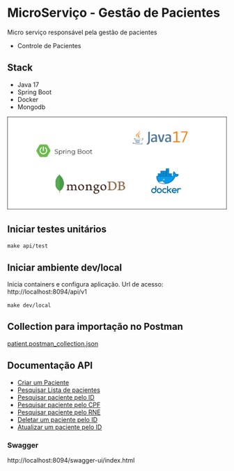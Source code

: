 # MicroServiço - Gestão de Pacientes

Micro serviço responsável pela gestão de pacientes

- Controle de Pacientes

## Stack

- Java 17
- Spring Boot
- Docker
- Mongodb

![Stack](docs/img/stack.png)

## Iniciar testes unitários
```shell
make api/test
```

## Iniciar ambiente dev/local

Inicia containers e configura aplicação. Url de acesso: http://localhost:8094/api/v1

```shell
make dev/local
```

## Collection para importação no Postman
[patient.postman_collection.json](externalfiles%2Fpatient.postman_collection.json)


## Documentação API

- [Criar um Paciente](docs/create.md)
- [Pesquisar Lista de pacientes](docs/list.md)
- [Pesquisar paciente pelo ID ](docs/serchById.md)
- [Pesquisar paciente pelo CPF](docs/serchByCpf.md)
- [Pesquisar paciente pelo RNE](docs/serchByRne.md)
- [Deletar um paciente pelo ID](docs/delete.md)
- [Atualizar um paciente pelo ID](docs/update.md)

### Swagger
http://localhost:8094/swagger-ui/index.html